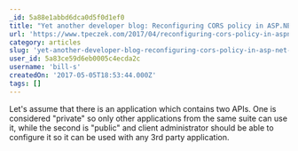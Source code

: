 ```yaml
---
_id: 5a88e1abbd6dca0d5f0d1ef0
title: "Yet another developer blog: Reconfiguring CORS policy in ASP.NET Core at runtime"
url: 'https://www.tpeczek.com/2017/04/reconfiguring-cors-policy-in-aspnet.html'
category: articles
slug: 'yet-another-developer-blog-reconfiguring-cors-policy-in-asp-net-core-at-runtime'
user_id: 5a83ce59d6eb0005c4ecda2c
username: 'bill-s'
createdOn: '2017-05-05T18:53:44.000Z'
tags: []
---
```


Let's assume that there is an application which contains two APIs. One is considered "private" so only other applications from the same suite can use it, while the second is "public" and client administrator should be able to configure it so it can be used with any 3rd party application.
